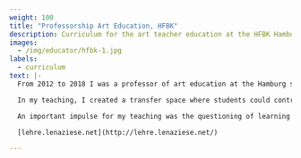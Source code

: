 ```yaml
---
weight: 100
title: "Professorship Art Education, HFBK"
description: Curriculum for the art teacher education at the HFBK Hamburg. 
images:
  - /img/educator/hfbk-1.jpg
labels:
  - curriculum
text: |-
  From 2012 to 2018 I was a professor of art education at the Hamburg state academy of Higher Artistic and Scientific Education, HFBK Hamburg.

  In my teaching, I created a transfer space where students could contribute their knowledge from artistic classes, scientific seminars and the didactics of university, and relate them to each other. The different logics, interests and modes of action of the respective disciplines became visible and the contradiction that arises when one moves in the fields of art and education became open and negotiable.

  An important impulse for my teaching was the questioning of learning itself. Under the buzzwords Ver-Lernen and Nicht-Wissen (to unlearn and not knowing) inspired by Gayatri Spivak's postcolonial critique, I established a curriculum in which workshops, seminars, and excursions were concerned with questioning dominant forms of learning and knowledge and developing alternative approaches to thought and work.

  [lehre.lenaziese.net](http://lehre.lenaziese.net/)

---
```



